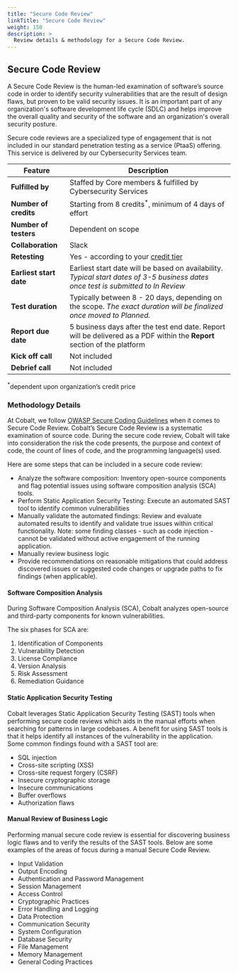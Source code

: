 ```yaml
---
title: "Secure Code Review"
linkTitle: "Secure Code Review"
weight: 150
description: >
  Review details & methodology for a Secure Code Review. 
---
```



## Secure Code Review

A Secure Code Review is the human-led examination of software’s source code in order to identify security vulnerabilities that are the result of design flaws, but proven to be valid security issues. It is an important part of any organization's software development life cycle (SDLC) and helps improve the overall quality and security of the software and an organization's overall security posture.

Secure code reviews are a specialized type of engagement that is not included in our standard penetration testing as a service (PtaaS)  offering. This service is delivered by our Cybersecurity Services team.

| **Feature** | Description |
|---|---|
| **Fulfilled by** | Staffed by Core members & fulfilled by Cybersecurity Services |
| **Number of credits** | Starting from 8 credits<sup>*</sup>, minimum of 4 days of effort |
| **Number of testers** | Dependent on scope |
| **Collaboration** | Slack |
| **Retesting** | Yes - according to your [credit tier](https://www.cobalt.io/pentest-pricing) |
| **Earliest start date** | Earliest start date will be based on availability. <i>Typical start dates of 3-5 business dates once test is submitted to In Review</i> |
| **Test duration** | Typically between 8 - 20 days, depending on the scope. <i>The exact duration will be finalized once moved to Planned.</i> |
| **Report due date** | 5 business days after the test end date. Report will be delivered as a PDF within the **Report** section of the platform |
| **Kick off call** | Not included |
| **Debrief call** | Not included |

<sup>*</sup>dependent upon organization’s credit price 

### Methodology Details

At Cobalt, we follow [OWASP Secure Coding Guidelines](https://owasp.org/www-project-secure-coding-practices-quick-reference-guide/) when it comes to Secure Code Review. Cobalt’s Secure Code Review is a systematic examination of source code. During the secure code review, Cobalt will take into consideration the risk the code presents, the purpose and context of code, the count of lines of code, and the programming language(s) used.

Here are some steps that can be included in a secure code review:

- Analyze the software composition: Inventory open-source components and flag potential issues using software composition analysis (SCA) tools.
- Perform Static Application Security Testing: Execute an automated SAST tool to identify common vulnerabilities
- Manually validate the automated findings: Review and evaluate automated results to identify and validate true issues within critical functionality. Note: some finding classes - such as code injection - cannot be validated without active engagement of the running application. 
- Manually review business logic 
- Provide recommendations on reasonable mitigations that could address discovered issues or suggested code changes or upgrade paths to fix findings (when applicable). 

#### Software Composition Analysis 

During Software Composition Analysis (SCA), Cobalt analyzes open-source and third-party components for known vulnerabilities.

The six phases for SCA are:
1. Identification of Components
2. Vulnerability Detection
3. License Compliance
4. Version Analysis
5. Risk Assessment
6. Remediation Guidance  

#### Static Application Security Testing

Cobalt leverages Static Application Security Testing (SAST) tools when performing secure code reviews which aids in the manual efforts when searching for patterns in large codebases. A benefit for using SAST tools is that it helps identify all instances of the vulnerability in the application. Some common findings found with a SAST tool are:
- SQL injection
- Cross-site scripting (XSS)
- Cross-site request forgery (CSRF)
- Insecure cryptographic storage
- Insecure communications
- Buffer overflows
- Authorization flaws

#### Manual Review of Business Logic

Performing manual secure code review is essential for discovering business logic flaws and to verify the results of the SAST tools. Below are some examples of the areas of focus during a manual Secure Code Review.
- Input Validation
- Output Encoding
- Authentication and Password Management
- Session Management
- Access Control
- Cryptographic Practices
- Error Handling and Logging
- Data Protection
- Communication Security
- System Configuration
- Database Security
- File Management
- Memory Management
- General Coding Practices

